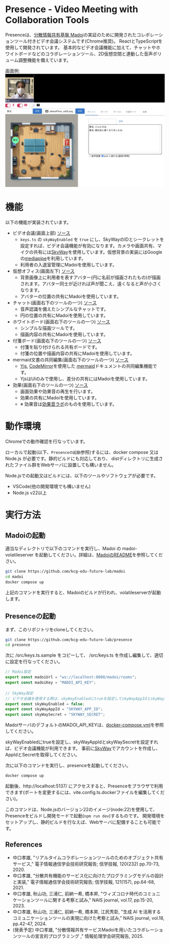 # Presence - Video Meeting with Collaboration Tools

Presenceは、[分散情報共有基盤 Madoi](https://github.com/kcg-edu-future-lab/madoi)の実証のために開発されたコレボレーションツール付きビデオ会議システムです(Chrome推奨)。
ReactとTypeScriptを使用して開発されています。
基本的なビデオ会議機能に加えて、チャットやホワイトボードなどのコラボレーションツール、2D仮想空間と連動した音声ボリューム調整機能を備えています。

画面例:
![スクリーンショット](img/presence.jpg)

# 機能

以下の機能が実装されています。

- ビデオ会議(画面上部) [ソース](https://github.com/kcg-edu-future-lab/presence/blob/main/src/components/videomeeting/VideoMeeting.tsx)
  - `keys.ts` の `skyWayEnabled` を `true` にし、SkyWayのIDとシークレットを設定すれば、ビデオ会議機能が有効になります。カメラや画面共有、マイクの共有には[SkyWay](https://skyway.ntt.com/ja/)を使用しています。仮想背景の実装にはGoogleの[mediapipe](https://ai.google.dev/edge/mediapipe/solutions/guide?hl=ja)を利用しています。
  - 利用者の入退室管理にMadoiを使用しています。
- 仮想オフィス(画面左下) [ソース](https://github.com/kcg-edu-future-lab/presence/blob/main/src/components/virtualroom/VirtualRoom.tsx)
  - 背景画像上に利用者を表すアバター(円に名前が描画されたもの)が描画されます。アバター同士が近ければ声が聞こえ、遠くなると声が小さくなります。
  - アバターの位置の共有にMadoiを使用しています。
- チャット(画面右下のツールの一つ) [ソース](https://github.com/kcg-edu-future-lab/presence/blob/main/src/components/meetingchat/Chat.tsx)
  - 音声認識を備えたシンプルなチャットです。
  - 円の位置の共有にMadoiを使用しています。
- ホワイトボード(画面右下のツールの一つ) [ソース](https://github.com/kcg-edu-future-lab/presence/blob/main/src/components/whiteboard/Whiteboard.tsx)
  - シンプルな描画ツールです。
  - 描画内容の共有にMadoiを使用しています。
- 付箋ボード(画面右下のツールの一つ) [ソース](https://github.com/kcg-edu-future-lab/presence/blob/main/src/components/tagboard/TagBoard.tsx)
  - 付箋を貼り付けられる共有ボードです。
  - 付箋の位置や描画内容の共有にMadoiを使用しています。
- mermaid文書の共同編集(画面右下のツールの一つ) [ソース](https://github.com/kcg-edu-future-lab/presence/blob/main/src/components/mermaid/Mermaid.tsx)
  - [Yjs](https://github.com/yjs/yjs), [CodeMirror](https://codemirror.net/)を使用した [mermaid](https://mermaid.js.org/)ドキュメントの共同編集機能です。
  - YjsはUIのみで使用し、差分の共有にはMadoiを使用しています。
- 効果(画面右下のツールの一つ) [ソース](https://github.com/kcg-edu-future-lab/presence/blob/main/src/components/reaction/ReactionButtons.tsx)
  - 画面効果や効果音の再生を行います。
  - 効果の共有にMadoiを使用しています。
  - ※ 効果音は[効果音ラボ](https://soundeffect-lab.info/)のものを使用しています。


# 動作環境

Chromeでの動作確認を行なっています。

ローカルで起動(以下、`Presenceの起動`参照)するには、docker compose 又は Node.js が必要です。静的ビルドにも対応しており、
distディレクトリに生成されたファイル群をWebサーバに設置しても構いません。

Node.jsでの起動又はビルドには、以下のツールやソフトウェアが必要です。

- VSCode(他の開発環境でも構いません)
- Node.js v22以上

# 実行方法

## Madoiの起動

適当なディレクトリで以下のコマンドを実行し、Madoi の madoi-volatileserver を起動してください。詳細は、[MadoiのREADME](https://github.com/kcg-edu-future-lab/madoi)を参照してください。

```bash
git clone https://github.com/kcg-edu-future-lab/madoi
cd madoi
docker compose up
```

上記のコマンドを実行すると、Madoiのビルドが行われ、volatileserverが起動します。


## Presenceの起動

まず、このリポジトリをcloneしてください。

```bash
git clone https://github.com/kcg-edu-future-lab/presence
cd presence
```

次に /src/keys.ts.sample をコピーして、 /src/keys.ts を作成し編集して、適切に設定を行なってください。

```ts
// Madoi設定
export const madoiUrl = "ws://localhost:8080/madoi/rooms";
export const madoiKey = "MADOI_API_KEY";

// SkyWay設定
// ビデオ会議を使用する際は、skyWayEnabledにtrueを設定してskyWayAppIdとskyWaySecretを書き換えてください。
export const skyWayEnabled = false;
export const skyWayAppId = "SKYWAY_APP_ID";
export const skyWaySecret = "SKYWAY_SECRET";
```

MadoiサーバのデフォルトのMADOI_API_KEYは、[docker-compose.yml](https://github.com/kcg-edu-future-lab/madoi/blob/master/docker-compose.yml)を参照してください。

skyWayEnabledにtrueを設定し、skyWayAppIdとskyWaySecretを設定すれば、ビデオ会議機能が利用できます。
事前に[SkyWay](https://skyway.ntt.com/ja/)でアカウントを作成し、AppIdとSecretを取得してください。

次に以下のコマンドを実行し、presenceを起動してください。

```bash
docker compose up
```

起動後、http://localhost:5137/ にアクセスすると、Presenceをブラウザで利用できます(ポートを変更するには、vite.config.ts.dockerファイルを編集してください)。

このコマンドは、Node.jsのバージョン22のイメージ(node:22)を使用して、Presenceをビルドし開発モードで起動(`npm run dev`)するものです。
開発環境をセットアップし、静的ビルドを行なえば、Webサーバに配備することも可能です。


## References

- 中口孝雄, "リアルタイムコラボレーションツールのためのオブジェクト共有サービス," 電子情報通信学会技術研究報告; 信学技報, 120(232) pp.70-73, 2020. 
- 中口孝雄, "分散共有機能のサービス化に向けたプログラミングモデルの設計と実装," 電子情報通信学会技術研究報告; 信学技報, 121(157), pp.64-68, 2021.
- 中口孝雄, 秋山功, 三浦仁, 前納一希, 橋本昇, "ウィズコロナ時代のコミュニケーションツールに関する考察と試み," NAIS journal, vol.17, pp.15-20, 2023.
- 中口孝雄, 秋山功, 三浦仁, 前納一希, 橋本昇, 江尻秀彰, "生成 AI を活用するコミュニケーションツールの実現に向けた考察と試み," NAIS journal, vol.18, pp.42-47, 2024.
- (発表予定) 中口孝雄, "分散情報共有サービスMadoiを用いたコラボレーションツールの宣言的プログラミング ," 情報処理学会研究報告, 2025.
